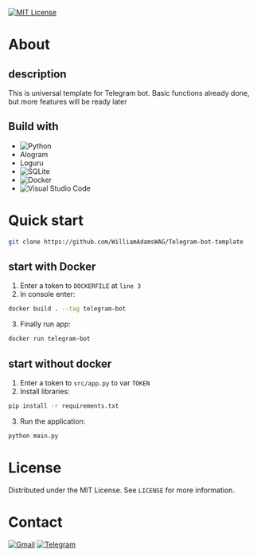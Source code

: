 <a id="readme-top"></a>
[![MIT License][license-shield]][license-url]

# About 

## description

This is universal template for Telegram bot. Basic functions already done, but more features will be ready later

## Build with

* ![Python](https://img.shields.io/badge/python-3670A0?style=for-the-badge&logo=python&logoColor=ffdd54)
* AIogram
* Loguru
* ![SQLite](https://img.shields.io/badge/sqlite-%2307405e.svg?style=for-the-badge&logo=sqlite&logoColor=white)
* ![Docker](https://img.shields.io/badge/docker-%230db7ed.svg?style=for-the-badge&logo=docker&logoColor=white)
* ![Visual Studio Code](https://img.shields.io/badge/Visual%20Studio%20Code-0078d7.svg?style=for-the-badge&logo=visual-studio-code&logoColor=white)

# Quick start

```sh
git clone https://github.com/WilliamAdamsWAG/Telegram-bot-template
```

## start with Docker

1. Enter a token to `DOCKERFILE` at `line 3`
2. In console enter:
```sh
docker build . --tag telegram-bot
```
3. Finally run app: 
```sh
docker run telegram-bot
```

## start without docker

1. Enter a token to `src/app.py` to var `TOKEN`
2. Install libraries:
```sh
pip install -r requirements.txt
```
3. Run the application: 
```sh
python main.py
```

# License

Distributed under the MIT License. See `LICENSE` for more information.

# Contact

[![Gmail][gmail-shield]][gmail-url]
[![Telegram][telegram-shield]][telegram-url]

[gmail-shield]: https://img.shields.io/badge/Gmail-D14836?style=for-the-badge&logo=gmail&logoColor=white
[gmail-url]: mailto:williamadams.aurora@gmail.com
[telegram-shield]: https://img.shields.io/badge/Telegram-2CA5E0?style=for-the-badge&logo=telegram&logoColor=white
[telegram-url]: https://t.me/WilliamAdams_group
[license-shield]: https://img.shields.io/github/license/othneildrew/Best-README-Template.svg?style=for-the-badge
[license-url]: https://github.com/WilliamAdamsWAG/Telegram-bot-template/blob/master/LICENSE